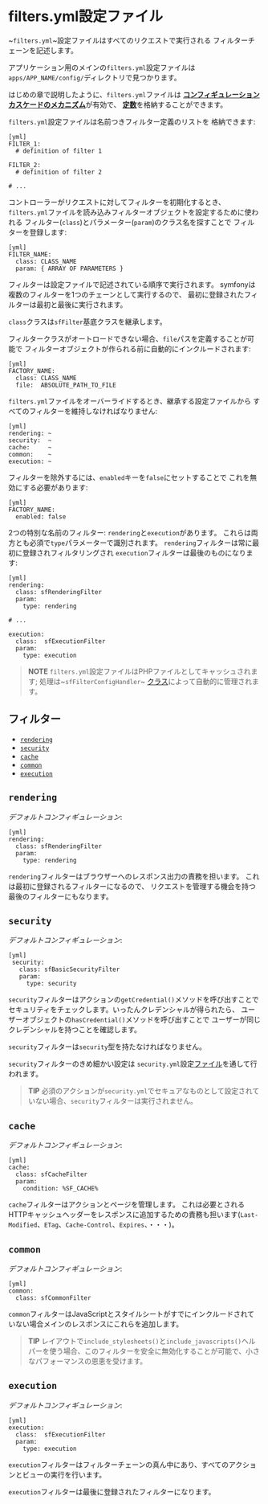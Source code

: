 filters.yml設定ファイル
======================

~`filters.yml`~設定ファイルはすべてのリクエストで実行される
フィルターチェーンを記述します。

アプリケーション用のメインの`filters.yml`設定ファイルは
`apps/APP_NAME/config/`ディレクトリで見つかります。

はじめの章で説明したように、`filters.yml`ファイルは
[**コンフィギュレーションカスケードのメカニズム**](#chapter_03_configuration_cascade)が有効で、
[**定数**](#chapter_03_constants)を格納することができます。

`filters.yml`設定ファイルは名前つきフィルター定義のリストを
格納できます:

    [yml]
    FILTER_1:
      # definition of filter 1

    FILTER_2:
      # definition of filter 2

    # ...

コントローラーがリクエストに対してフィルターを初期化するとき、
`filters.yml`ファイルを読み込みフィルターオブジェクトを設定するために使われる
フィルター(`class`)とパラメーター(`param`)のクラス名を探すことで
フィルターを登録します:

    [yml]
    FILTER_NAME:
      class: CLASS_NAME
      param: { ARRAY OF PARAMETERS }

フィルターは設定ファイルで記述されている順序で実行されます。
symfonyは複数のフィルターを1つのチェーンとして実行するので、
最初に登録されたフィルターは最初と最後に実行されます。

`class`クラスは`sfFilter`基底クラスを継承します。

フィルタークラスがオートロードできない場合、`file`パスを定義することが可能で
フィルターオブジェクトが作られる前に自動的にインクルードされます:

    [yml]
    FACTORY_NAME:
      class: CLASS_NAME
      file:  ABSOLUTE_PATH_TO_FILE

`filters.yml`ファイルをオーバーライドするとき、継承する設定ファイルから
すべてのフィルターを維持しなければなりません:

    [yml]
    rendering: ~
    security:  ~
    cache:     ~
    common:    ~
    execution: ~

フィルターを除外するには、`enabled`キーを`false`にセットすることで
これを無効にする必要があります:

    [yml]
    FACTORY_NAME:
      enabled: false

2つの特別な名前のフィルター: `rendering`と`execution`があります。
これらは両方とも必須で`type`パラメーターで識別されます。
`rendering`フィルターは常に最初に登録されフィルタリングされ
`execution`フィルターは最後のものになります:

    [yml]
    rendering:
      class: sfRenderingFilter
      param:
        type: rendering

    # ...

    execution:
      class:  sfExecutionFilter
      param:
        type: execution

>**NOTE**
>`filters.yml`設定ファイルはPHPファイルとしてキャッシュされます; 
>処理は~`sfFilterConfigHandler`~
>[クラス](#chapter_14_config_handlers_yml)によって自動的に管理されます。

<div class="pagebreak"></div>

フィルター
----------

 * [`rendering`](#chapter_12_rendering)
 * [`security`](#chapter_12_security)
 * [`cache`](#chapter_12_cache)
 * [`common`](#chapter_12_common)
 * [`execution`](#chapter_12_execution)

`rendering`
-----------

*デフォルトコンフィギュレーション*:

    [yml]
    rendering:
      class: sfRenderingFilter
      param:
        type: rendering

`rendering`フィルターはブラウザーへのレスポンス出力の責務を担います。
これは最初に登録されるフィルターになるので、
リクエストを管理する機会を持つ最後のフィルターにもなります。

`security`
----------

*デフォルトコンフィギュレーション*:

    [yml]
     security:
       class: sfBasicSecurityFilter
       param:
         type: security

`security`フィルターはアクションの`getCredential()`メソッドを呼び出すことで
セキュリティをチェックします。いったんクレデンシャルが得られたら、 
ユーザーオブジェクトの`hasCredential()`メソッドを呼び出すことで
ユーザーが同じクレデンシャルを持つことを確認します。

`security`フィルターは`security`型を持たなければなりません。

`security`フィルターのきめ細かい設定は
`security.yml`設定[ファイル](#chapter_08)を通して行われます。

>**TIP**
>必須のアクションが`security.yml`でセキュアなものとして設定されていない場合、`security`フィルターは実行されません。

`cache`
-------

*デフォルトコンフィギュレーション*:

    [yml]
    cache:
      class: sfCacheFilter
      param:
        condition: %SF_CACHE%

`cache`フィルターはアクションとページを管理します。
これは必要とされるHTTPキャッシュヘッダーをレスポンスに追加するための責務も担います(`Last-Modified`、`ETag`、`Cache-Control`、`Expires`、・・・)。

`common`
--------

*デフォルトコンフィギュレーション*:

    [yml]
    common:
      class: sfCommonFilter

`common`フィルターはJavaScriptとスタイルシートがすでにインクルードされていない場合メインのレスポンスにこれらを追加します。

>**TIP**
>レイアウトで`include_stylesheets()`と`include_javascripts()`ヘルパーを使う場合、このフィルターを安全に無効化することが可能で、小さなパフォーマンスの恩恵を受けます。

`execution`
-----------

*デフォルトコンフィギュレーション*:

    [yml]
    execution:
      class:  sfExecutionFilter
      param:
        type: execution

`execution`フィルターはフィルターチェーンの真ん中にあり、すべてのアクションとビューの実行を行います。

`execution`フィルターは最後に登録されたフィルターになります。
